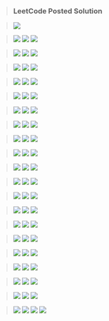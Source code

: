 > ### LeetCode Posted Solution

> [![](https://img.shields.io/badge/LeetCode-Profile-orange)](https://leetcode.com/naveenkr/)

> [![](https://img.shields.io/badge/LeetCode-Easy-green)](https://leetcode.com/problemset/all/?difficulty=Easy)
> [![](https://img.shields.io/badge/LeetCode-Medium-important)](https://leetcode.com/problemset/all/?difficulty=Medium)
> [![](https://img.shields.io/badge/LeetCode-Hard-red)](https://leetcode.com/problemset/all/?difficulty=Hard)

> [![](https://img.shields.io/badge/Flatten%20a%20Multilevel%20Doubly%20Linked%20List-blue)](https://leetcode.com/problems/flatten-a-multilevel-doubly-linked-list/)
> [![](https://img.shields.io/badge/Solution-brightgreen)](https://leetcode.com/problems/flatten-a-multilevel-doubly-linked-list/discuss/891377/Java-Solution)
> [![](https://img.shields.io/badge/LeetCode-Medium-important)](https://leetcode.com/problemset/all/?difficulty=Medium)

> [![](https://img.shields.io/badge/Smallest%20Subsequence%20of%20Distinct%20Characters-blue)](https://leetcode.com/problems/smallest-subsequence-of-distinct-characters/)
> [![](https://img.shields.io/badge/Solution-brightgreen)](https://leetcode.com/problems/smallest-subsequence-of-distinct-characters/discuss/889488/Java-Solution-using-Stack)
> [![](https://img.shields.io/badge/LeetCode-Medium-important)](https://leetcode.com/problemset/all/?difficulty=Medium)

> [![](https://img.shields.io/badge/Buddy%20Strings-blue)](https://leetcode.com/problems/buddy-strings/)
> [![](https://img.shields.io/badge/Solution-brightgreen)](https://leetcode.com/problems/buddy-strings/discuss/890941/Java-Solution)
> [![](https://img.shields.io/badge/LeetCode-Easy-green)](https://leetcode.com/problemset/all/?difficulty=Easy)

> [![](https://img.shields.io/badge/Number%20of%20Burgers%20with%20No%20Waste%20of%20Ingredients-blue)](https://leetcode.com/problems/number-of-burgers-with-no-waste-of-ingredients/)
> [![](https://img.shields.io/badge/Solution-brightgreen)](https://leetcode.com/problems/number-of-burgers-with-no-waste-of-ingredients/discuss/889527/java-solution-two-solutions)
> [![](https://img.shields.io/badge/LeetCode-Medium-important)](https://leetcode.com/problemset/all/?difficulty=Medium)

> [![](https://img.shields.io/badge/Remove%20Duplicate%20Letters-blue)](https://leetcode.com/problems/remove-duplicate-letters/)
> [![](https://img.shields.io/badge/Solution-brightgreen)](https://leetcode.com/problems/remove-duplicate-letters/discuss/889494/java-solution-using-stack)
> [![](https://img.shields.io/badge/LeetCode-Medium-important)](https://leetcode.com/problemset/all/?difficulty=Medium)

> [![](https://img.shields.io/badge/Reverse%20Nodes%20in%20k--Group-blue)](https://leetcode.com/problems/reverse-nodes-in-k-group/)
> [![](https://img.shields.io/badge/Solution-brightgreen)](https://leetcode.com/problems/reverse-nodes-in-k-group/discuss/882950/java-solution-iterative)
> [![](https://img.shields.io/badge/LeetCode-Hard-red)](https://leetcode.com/problemset/all/?difficulty=Hard)

> [![](https://img.shields.io/badge/General%20Discussion-blue)](https://leetcode.com/discuss/interview-question/848711/roblox-new-grad-oa/727722)
> [![](https://img.shields.io/badge/Solution-brightgreen)](https://leetcode.com/discuss/interview-question/848711/Roblox-New-Grad-OA/698838)
> [![](https://img.shields.io/badge/LeetCode-Discuss-9cf)](https://leetcode.com/discuss/)

> [![](https://img.shields.io/badge/Count%20Number%20of%20Nice%20Subarrays-blue)](https://leetcode.com/problems/count-number-of-nice-subarrays/)
> [![](https://img.shields.io/badge/Solution-brightgreen)](https://leetcode.com/problems/count-number-of-nice-subarrays/discuss/832587/java-solution/719540)
> [![](https://img.shields.io/badge/LeetCode-Medium-important)](https://leetcode.com/problemset/all/?difficulty=Medium)

> [![](https://img.shields.io/badge/Reverse%20Linked%20List%20II-blue)](https://leetcode.com/problems/reverse-linked-list-ii/)
> [![](https://img.shields.io/badge/Solution-brightgreen)](https://leetcode.com/problems/reverse-linked-list-ii/discuss/882935/Java-Solution-With-Detaied-Explaination)
> [![](https://img.shields.io/badge/LeetCode-Medium-important)](https://leetcode.com/problemset/all/?difficulty=Medium)

> [![](https://img.shields.io/badge/Robot%20Bounded%20In%20Circle-blue)](https://leetcode.com/problems/robot-bounded-in-circle/)
> [![](https://img.shields.io/badge/Solution-brightgreen)](https://leetcode.com/problems/robot-bounded-in-circle/discuss/850890/java-solution/699969)
> [![](https://img.shields.io/badge/LeetCode-Medium-important)](https://leetcode.com/problemset/all/?difficulty=Medium)

> [![](https://img.shields.io/badge/Bulls%20and%20Cows-blue)](https://leetcode.com/problems/bulls-and-cows/)
> [![](https://img.shields.io/badge/Solution-brightgreen)](https://leetcode.com/problems/bulls-and-cows/discuss/839467/4-pass-java-solution/690844)
> [![](https://img.shields.io/badge/LeetCode-Medium-important)](https://leetcode.com/problemset/all/?difficulty=Medium)

> [![](https://img.shields.io/badge/Longest%20Common%20Prefix-blue)](https://leetcode.com/problems/longest-common-prefix/)
> [![](https://img.shields.io/badge/Solution-brightgreen)](https://leetcode.com/problems/longest-common-prefix/discuss/817599/java-solution/688556)
> [![](https://img.shields.io/badge/LeetCode-Easy-green)](https://leetcode.com/problemset/all/?difficulty=Easy)

> [![](https://img.shields.io/badge/Largest%20Number-blue)](https://leetcode.com/problems/largest-number/)
> [![](https://img.shields.io/badge/Solution-brightgreen)](https://leetcode.com/problems/largest-number/discuss/863380/Java-Solution)
> [![](https://img.shields.io/badge/LeetCode-Medium-important)](https://leetcode.com/problemset/all/?difficulty=Medium)

> [![](https://img.shields.io/badge/Sort%20List-blue)](https://leetcode.com/problems/sort-list/)
> [![](https://img.shields.io/badge/Solution-brightgreen)](https://leetcode.com/problems/sort-list/discuss/892528/Java-Merge-Sort)
> [![](https://img.shields.io/badge/LeetCode-Medium-important)](https://leetcode.com/problemset/all/?difficulty=Medium)

> [![](https://img.shields.io/badge/Insertion%20Sort%20List-blue)](https://leetcode.com/problems/insertion-sort-list/)
> [![](https://img.shields.io/badge/Solution-brightgreen)](https://leetcode.com/problems/insertion-sort-list/discuss/892709/Java-Solution-With-Detailed-Explaination)
> [![](https://img.shields.io/badge/LeetCode-Medium-important)](https://leetcode.com/problemset/all/?difficulty=Medium)

> [![](https://img.shields.io/badge/General%20Discussion-blue)](https://leetcode.com/discuss/interview-question/306859/Google-or-Phone-screen-or-Split-strings-to-form-a-palindrome)
> [![](https://img.shields.io/badge/Solution-brightgreen)](https://leetcode.com/playground/ECEieEwR)
> [![](https://img.shields.io/badge/LeetCode-Discuss-9cf)](https://leetcode.com/discuss/)

> [![](https://img.shields.io/badge/Longest%20Consecutive%20Sequence-blue)](https://leetcode.com/problems/longest-consecutive-sequence/)
> [![](https://img.shields.io/badge/Solution-brightgreen)](https://leetcode.com/problems/longest-consecutive-sequence/discuss/893621/Java-Two-Solutions)
> [![](https://img.shields.io/badge/LeetCode-Hard-red)](https://leetcode.com/problemset/all/?difficulty=Hard)

> [![](https://img.shields.io/badge/House%20Robber%20II-blue)](https://leetcode.com/problems/house-robber-ii/)
> [![](https://img.shields.io/badge/Solution-brightgreen)](https://leetcode.com/problems/house-robber-ii/discuss/791317/Dynamic-Programming)
> [![](https://img.shields.io/badge/LeetCode-Medium-important)](https://leetcode.com/problemset/all/?difficulty=Medium)

> [![](https://img.shields.io/badge/General%20Discussion-blue)](https://leetcode.com/discuss/interview-question/894751/Google-or-Online-Assesment-or-Time-to-move-balls-in-boxes)
> [![](https://img.shields.io/badge/Solution%201-brightgreen)](https://leetcode.com/discuss/interview-question/894751/Google-or-Online-Assesment-or-Time-to-move-balls-in-boxes/732978)
> [![](https://img.shields.io/badge/Solution%202-brightgreen)](https://leetcode.com/discuss/interview-question/894751/Google-or-Online-Assesment-or-Time-to-move-balls-in-boxes/732971)
> [![](https://img.shields.io/badge/LeetCode-Discuss-9cf)](https://leetcode.com/discuss/)
